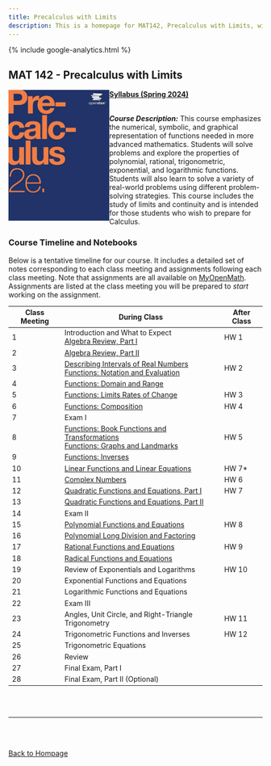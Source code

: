 ```yaml
---
title: Precalculus with Limits
description: This is a homepage for MAT142, Precalculus with Limits, with Dr. Gilbert at Southern New Hampshire University. This is a first-year course, designed to prepare students for future coursework in calculus. Themes running throughout the course include functions, graphs, landmarks of functions (roots, intercepts, discontinuities, etc.), and solutions of equations. A variety of function classes are considered, including linear, quadratic, general polynomial, rational, radical, exponential, logarithmic, and trigonometric. 
---
```


{% include google-analytics.html %}

## MAT 142 - Precalculus with Limits

<img src="/SiteFiles/OpenStaxPrecalc.jpg" align="left" width=200>[**Syllabus (Spring 2024)**](https://drive.google.com/file/d/1lXuFnwU7dSHKgeT0fy8Z80oagu9GuOFU/view?usp=sharing)<br/>
<br/>

***Course Description:*** This course emphasizes the numerical, symbolic, and graphical representation of functions needed in 
more advanced mathematics. Students will solve problems and explore the properties of polynomial, rational, trigonometric, 
exponential, and logarithmic functions. Students will also learn to solve a variety of real-world problems using different 
problem-solving strategies. This course includes the study of limits and continuity and is intended for those students who 
wish to prepare for Calculus.
<br/>

### Course Timeline and Notebooks

Below is a tentative timeline for our course. It includes a detailed set of notes corresponding to each class meeting and assignments following each class meeting. Note that assignments are all available on [MyOpenMath](https://www.myopenmath.com/). Assignments are listed at the class meeting you will be prepared to *start* working on the assignment.

| Class Meeting | During Class | After Class |
|---------------|--------------|-------------|
| 1 | Introduction and What to Expect <br/> [Algebra Review, Part I](https://colab.research.google.com/drive/1Nvgi5nWn7jdNs-kuWfXwP4WdSn_2wL6F?usp=sharing) | HW 1 |
| 2 | [Algebra Review, Part II](https://colab.research.google.com/drive/1wT-N3BgiEAXPzxwZmRiFpRJVzSO8kR1q?usp=sharing) |  |
| 3 | [Describing Intervals of Real Numbers <br/> Functions: Notation and Evaluation](https://colab.research.google.com/drive/1zAN56MDKnV6wna9oJJDhO6R3s-ziDj6W?usp=sharing) | HW 2 |
| 4 | [Functions: Domain and Range](https://colab.research.google.com/drive/11mTjdTFrDA6cfWeBB7twqhuZLp1vlS25?usp=sharing) |  |
| 5 | [Functions: Limits Rates of Change](https://colab.research.google.com/drive/1Mkds65rjErHLpQap9dKxlJLun75Gy86H?usp=sharing) | HW 3 |
| 6 | [Functions: Composition](https://colab.research.google.com/drive/13NRmELgisLsmU4gQ_04HovLvImWIi7Fi?usp=share_link) | HW 4 |
| 7 | Exam I |  |
| 8 | [Functions: Book Functions and Transformations <br/> Functions: Graphs and Landmarks](https://colab.research.google.com/drive/1XCXTnTQNmcP144rvddBAMBeMZIiCa2Wl?usp=sharing) | HW 5 |
| 9 | [Functions: Inverses](https://colab.research.google.com/drive/12ua2GIwJZBfdeC8ij8KRKOpUTXZRIZ7x?usp=sharing) |  |
| 10 | [Linear Functions and Linear Equations](https://colab.research.google.com/drive/1MHByP0lVp8AFJhi3Wn0OPggHXO_RZORu?usp=sharing) | HW 7* |
| 11 | [Complex Numbers](https://colab.research.google.com/drive/1HAfy8BJK7oS8YblnyT3ibgUDbgk4w1-m?usp=sharing) | HW 6 |
| 12 | [Quadratic Functions and Equations, Part I](https://colab.research.google.com/drive/1OpV7SZhRFOjiEMWYS4ANZgbnDbnR7ULW?usp=sharing) | HW 7 |
| 13 | [Quadratic Functions and Equations, Part II](https://colab.research.google.com/drive/1gkstJljMAkmJrpy8d3taw1adN9mzTb1C?usp=sharing) |  |
| 14 | Exam II |  |
| 15 | [Polynomial Functions and Equations](https://colab.research.google.com/drive/16WXe4JW_9mOXaypsjjFOQLXiyCwo670S?usp=sharing) | HW 8 |
| 16 | [Polynomial Long Division and Factoring](https://colab.research.google.com/drive/1x6ekxUxivcJkl-wE5vy_1N_qEOqNw7e6?usp=sharing) |  |
| 17 | [Rational Functions and Equations](https://colab.research.google.com/drive/1c38qQflCZUOnxLoZ1VKGIcrLyb5Cj19a?usp=sharing) | HW 9 |
| 18 | [Radical Functions and Equations](https://colab.research.google.com/drive/1gg6I0VoZTtwTWnsNfPoPwPy6MIsT8tC2?usp=sharing) |  |
| 19 | Review of Exponentials and Logarithms | HW 10 |
| 20 | Exponential Functions and Equations |  |
| 21 | Logarithmic Functions and Equations |  |
| 22 | Exam III |  |
| 23 | Angles, Unit Circle, and Right-Triangle Trigonometry | HW 11 |
| 24 | Trigonometric Functions and Inverses | HW 12 |
| 25 | Trigonometric Equations |  |
| 26 | Review |  |
| 27 | Final Exam, Part I |  |
| 28 | Final Exam, Part II (Optional) |  |

<br/>
<br/>

***

<br/>
<br/>

[Back to Hompage](https://agmath.github.io/)
